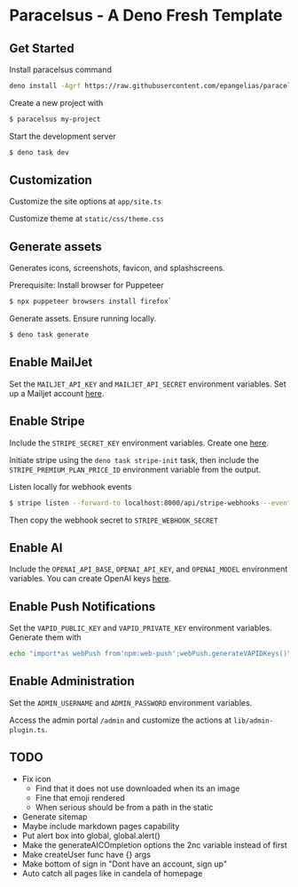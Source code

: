# Paracelsus - A Deno Fresh Template

## Get Started

Install paracelsus command

```bash
deno install -Agrf https://raw.githubusercontent.com/epangelias/paracelsus/refs/heads/main/tasks/paracelsus.ts
```

Create a new project with

```sh
$ paracelsus my-project
```

Start the development server

```bash
$ deno task dev
```

## Customization

Customize the site options at `app/site.ts`

Customize theme at `static/css/theme.css`

## Generate assets

Generates icons, screenshots, favicon, and splashscreens.

Prerequisite: Install browser for Puppeteer

```sh
$ npx puppeteer browsers install firefox`
```

Generate assets. Ensure running locally.

```sh
$ deno task generate
```

## Enable MailJet

Set the `MAILJET_API_KEY` and `MAILJET_API_SECRET` environment variables. Set up a Mailjet account [here](https://www.mailjet.com/).

## Enable Stripe

Include the `STRIPE_SECRET_KEY` environment variables. Create one [here](https://dashboard.stripe.com/).

Initiate stripe using the `deno task stripe-init` task, then include the `STRIPE_PREMIUM_PLAN_PRICE_ID` environment variable from the output.

Listen locally for webhook events

```sh
$ stripe listen --forward-to localhost:8000/api/stripe-webhooks --events=customer.subscription.created,customer.subscription.deleted
```

Then copy the webhook secret to `STRIPE_WEBHOOK_SECRET`

## Enable AI

Include the `OPENAI_API_BASE`, `OPENAI_API_KEY`, and `OPENAI_MODEL` environment variables. You can create OpenAI keys [here](https://platform.openai.com/account/api-keys).

## Enable Push Notifications

Set the `VAPID_PUBLIC_KEY` and `VAPID_PRIVATE_KEY` environment variables. Generate them with

```sh
echo "import*as webPush from'npm:web-push';webPush.generateVAPIDKeys()" | deno
```

## Enable Administration

Set the `ADMIN_USERNAME` and `ADMIN_PASSWORD` environment variables.

Access the admin portal `/admin` and customize the actions at `lib/admin-plugin.ts`.

## TODO

- Fix icon
  - Find that it does not use downloaded when its an image
  - Fine that emoji rendered
  - When serious should be from a path in the static
- Generate sitemap
- Maybe include markdown pages capability
- Put alert box into global, global.alert()
- Make the generateAICOmpletion options the 2nc variable instead of first
- Make createUser func have {} args
- Make bottom of sign in "Dont have an account, sign up"
- Auto catch all pages like in candela of homepage
